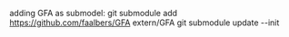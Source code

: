 adding GFA as submodel:
git submodule add https://github.com/faalbers/GFA extern/GFA
git submodule update --init